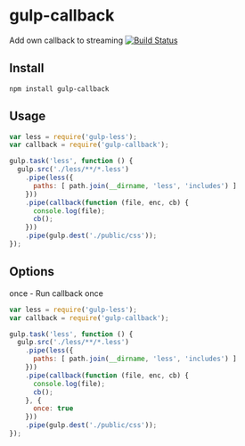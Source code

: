 gulp-callback
=============

Add own callback to streaming
[![Build Status](https://travis-ci.org/itgalaxy-company/gulp-callback.svg?branch=master)](https://travis-ci.org/itgalaxy-company/gulp-callback)

## Install

```
npm install gulp-callback
```

## Usage
```javascript
var less = require('gulp-less');
var callback = require('gulp-callback');

gulp.task('less', function () {
  gulp.src('./less/**/*.less')
    .pipe(less({
      paths: [ path.join(__dirname, 'less', 'includes') ]
    }))
    .pipe(callback(function (file, enc, cb) {
      console.log(file);
      cb();
    }))
    .pipe(gulp.dest('./public/css'));
});
```


## Options

once - Run callback once
```javascript
var less = require('gulp-less');
var callback = require('gulp-callback');

gulp.task('less', function () {
  gulp.src('./less/**/*.less')
    .pipe(less({
      paths: [ path.join(__dirname, 'less', 'includes') ]
    }))
    .pipe(callback(function (file, enc, cb) {
      console.log(file);
      cb();
    }, {
      once: true
    }))
    .pipe(gulp.dest('./public/css'));
});
```

